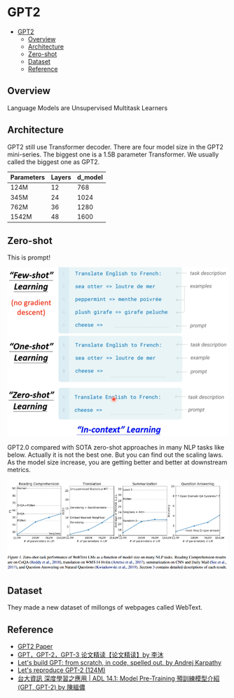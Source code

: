 # GPT2

- [GPT2](#gpt2)
  - [Overview](#overview)
  - [Architecture](#architecture)
  - [Zero-shot](#zero-shot)
  - [Dataset](#dataset)
  - [Reference](#reference)


## Overview

Language Models are Unsupervised Multitask Learners

## Architecture

GPT2 still use Transformer decoder. There are four model size in the GPT2 mini-series. The biggest one is a 1.5B parameter Transformer. We usually called the biggest one as GPT2.

| Parameters | Layers | d_model |
| ---------- | ------ | ------- |
| 124M       | 12     | 768     |
| 345M       | 24     | 1024    |
| 762M       | 36     | 1280    |
| 1542M      | 48     | 1600    |

## Zero-shot

This is prompt!

![in-context%20learning.png](.images/in-context%20learning.png)

GPT2.0 compared with SOTA zero-shot approaches in many NLP tasks like below. Actually it is not the best one. But you can find out the scaling laws. As the model size increase, you are getting better and better at downstream metrics.

![zero-shot performance.png](.images/zero-shot%20performance.png)

## Dataset

They made a new dataset of millongs of webpages called WebText. 

## Reference

- [GPT2 Paper](https://d4mucfpksywv.cloudfront.net/better-language-models/language-models.pdf)
- [GPT，GPT-2，GPT-3 论文精读【论文精读】by 李沐](https://www.bilibili.com/video/BV1AF411b7xQ/?share_source=copy_web&vd_source=3157022a9ba8a59e9a2cac56650df970)
- [Let's build GPT: from scratch, in code, spelled out. by Andrej Karpathy](https://youtu.be/kCc8FmEb1nY?si=hH3vDAtZIzg9pd7-)
- [Let's reproduce GPT-2 (124M)](https://www.youtube.com/watch?v=l8pRSuU81PU)
- [台大資訊 深度學習之應用 | ADL 14.1: Model Pre-Training 預訓練模型介紹 (GPT, GPT-2) by 
陳縕儂](https://youtu.be/ZQ9b-1ZAT8M?si=_u80sLj9Szb2qU_z)

